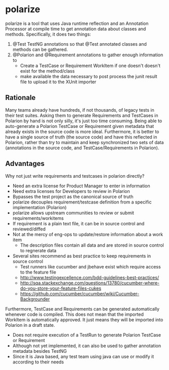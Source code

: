 # polarize

polarize is a tool that uses Java runtime reflection and an Annotation Processor at compile time to get annotation data
about classes and methods.  Specifically, it does two things:

1) @Test TestNG annotations so that @Test annotated classes and methods can be gathered.  
2) @Polarion and @Requirement annotations to gather enough information to
   - Create a TestCase or Requirement WorkItem if one doesn't doesn't exist for the method/class
   - make available the data necessary to post process the junit result file to upload it to the XUnit importer


## Rationale

Many teams already have hundreds, if not thousands, of legacy tests in their test suites.  Asking them to generate
Requirements and TestCases in Polarion by hand is not only silly, it's just too time consuming.  Being able to
auto-generate a Polarion TestCase or Requirement given metadata that already exists in the source code is more ideal.
Furthermore, it is better to have a single source of truth (the source code) and have this reflected in Polarion, rather
than try to maintain and keep synchronized two sets of data (annotations in the source code, and TestCase/Requirements
in Polarion).


## Advantages

Why not just write requirements and testcases in polarion directly?

- Need an extra license for Product Manager to enter in information
- Need extra licenses for Developers to review in Polarion
- Bypasses the test project as the canonical source of truth
- polarize decouples requirement/testcase definition from a specific implementation (Polarion)
- polarize allows upstream communities to review or submit requirements/workitems
- If requirement is a plain text file, it can be in source control and reviewed/diffed
- Not at the mercy of eng-ops to update/restore information about a work item
  - The description files contain all data and are stored in source control to regnerate data
- Several sites recommend as best practice to keep requirements in source control
  - Test runners like cucumber and jbehave exist which require access to the feature file
  - http://www.testingexcellence.com/bdd-guidelines-best-practices/
  - http://sqa.stackexchange.com/questions/13780/cucumber-where-do-you-store-your-feature-files-cukes
  - https://github.com/cucumber/cucumber/wiki/Cucumber-Backgrounder

Furthermore, TestCase and Requirements can be generated automatically whenever code is compiled.  This does not mean
that the imported WorkItem is automatically approved.  It just means they will be imported into Polarion in a draft
state.

- Does not require execution of a TestRun to generate Polarion TestCase or Requirement
- Although not yet implemented, it can also be used to gather annotation metadata besides TestNG
- Since it is Java based, any test team using java can use or modify it according to their needs
